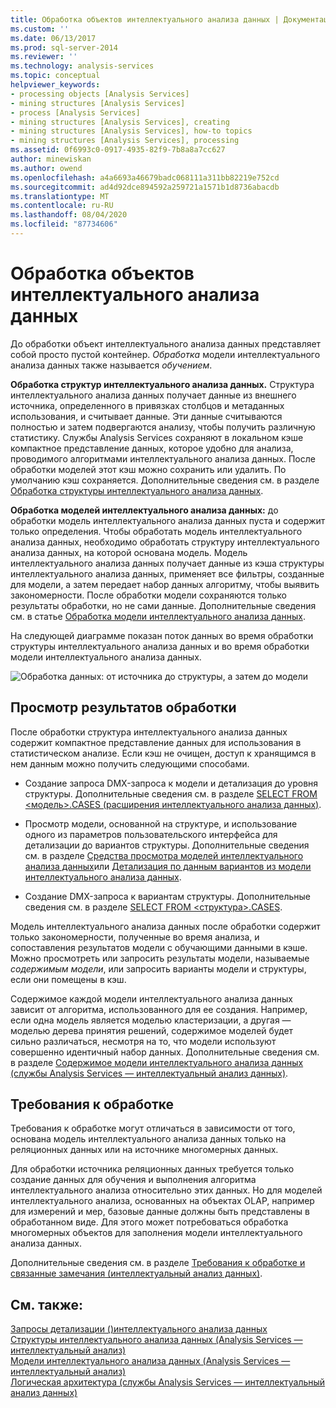 ```yaml
---
title: Обработка объектов интеллектуального анализа данных | Документация Майкрософт
ms.custom: ''
ms.date: 06/13/2017
ms.prod: sql-server-2014
ms.reviewer: ''
ms.technology: analysis-services
ms.topic: conceptual
helpviewer_keywords:
- processing objects [Analysis Services]
- mining structures [Analysis Services]
- process [Analysis Services]
- mining structures [Analysis Services], creating
- mining structures [Analysis Services], how-to topics
- mining structures [Analysis Services], processing
ms.assetid: 0f6993c0-0917-4935-82f9-7b8a8a7cc627
author: minewiskan
ms.author: owend
ms.openlocfilehash: a4a6693a46679badc068111a311bb82219e752cd
ms.sourcegitcommit: ad4d92dce894592a259721a1571b1d8736abacdb
ms.translationtype: MT
ms.contentlocale: ru-RU
ms.lasthandoff: 08/04/2020
ms.locfileid: "87734606"
---
```

# <a name="processing-data-mining-objects"></a>Обработка объектов интеллектуального анализа данных
  До обработки объект интеллектуального анализа данных представляет собой просто пустой контейнер. *Обработка* модели интеллектуального анализа данных также называется *обучением*.  
  
 **Обработка структур интеллектуального анализа данных.** Структура интеллектуального анализа данных получает данные из внешнего источника, определенного в привязках столбцов и метаданных использования, и считывает данные. Эти данные считываются полностью и затем подвергаются анализу, чтобы получить различную статистику. Службы Analysis Services сохраняют в локальном кэше компактное представление данных, которое удобно для анализа, проводимого алгоритмами интеллектуального анализа данных. После обработки моделей этот кэш можно сохранить или удалить. По умолчанию кэш сохраняется. Дополнительные сведения см. в разделе [Обработка структуры интеллектуального анализа данных](process-a-mining-structure.md).  
  
 **Обработка моделей интеллектуального анализа данных:** до обработки модель интеллектуального анализа данных пуста и содержит только определения. Чтобы обработать модель интеллектуального анализа данных, необходимо обработать структуру интеллектуального анализа данных, на которой основана модель. Модель интеллектуального анализа данных получает данные из кэша структуры интеллектуального анализа данных, применяет все фильтры, созданные для модели, а затем передает набор данных алгоритму, чтобы выявить закономерности. После обработки модели сохраняются только результаты обработки, но не сами данные. Дополнительные сведения см. в статье [Обработка модели интеллектуального анализа данных](process-a-mining-model.md).  
  
 На следующей диаграмме показан поток данных во время обработки структуры интеллектуального анализа данных и во время обработки модели интеллектуального анализа данных.  
  
 ![Обработка данных: от источника до структуры, а затем до модели](../media/dmcon-modelarch.gif "Обработка данных: от источника до структуры, а затем до модели")  
  
## <a name="viewing-the-results-of-processing"></a>Просмотр результатов обработки  
 После обработки структура интеллектуального анализа данных содержит компактное представление данных для использования в статистическом анализе. Если кэш не очищен, доступ к хранящимся в нем данным можно получить следующими способами.  
  
-   Создание запроса DMX-запроса к модели и детализация до уровня структуры. Дополнительные сведения см. в разделе [SELECT FROM &#60;модель&#62;.CASES (расширения интеллектуального анализа данных)](/sql/dmx/select-from-model-content-dmx).  
  
-   Просмотр модели, основанной на структуре, и использование одного из параметров пользовательского интерфейса для детализации до вариантов структуры. Дополнительные сведения см. в разделе [Средства просмотра моделей интеллектуального анализа данных](data-mining-model-viewers.md)или [Детализация по данным вариантов из модели интеллектуального анализа данных](drill-through-to-case-data-from-a-mining-model.md).  
  
-   Создание DMX-запроса к вариантам структуры. Дополнительные сведения см. в разделе [SELECT FROM &#60;структура&#62;.CASES](/sql/dmx/select-from-structure-cases).  
  
 Модель интеллектуального анализа данных после обработки содержит только закономерности, полученные во время анализа, и сопоставления результатов модели с обучающими данными в кэше. Можно просмотреть или запросить результаты модели, называемые *содержимым модели*, или запросить варианты модели и структуры, если они помещены в кэш.  
  
 Содержимое каждой модели интеллектуального анализа данных зависит от алгоритма, использованного для ее создания. Например, если одна модель является моделью кластеризации, а другая — моделью дерева принятия решений, содержимое моделей будет сильно различаться, несмотря на то, что модели используют совершенно идентичный набор данных. Дополнительные сведения см. в разделе [Содержимое модели интеллектуального анализа данных (службы Analysis Services — интеллектуальный анализ данных)](mining-model-content-analysis-services-data-mining.md).  
  
## <a name="processing-requirements"></a>Требования к обработке  
 Требования к обработке могут отличаться в зависимости от того, основана модель интеллектуального анализа данных только на реляционных данных или на источнике многомерных данных.  
  
 Для обработки источника реляционных данных требуется только создание данных для обучения и выполнения алгоритма интеллектуального анализа относительно этих данных. Но для моделей интеллектуального анализа, основанных на объектах OLAP, например для измерений и мер, базовые данные должны быть представлены в обработанном виде. Для этого может потребоваться обработка многомерных объектов для заполнения модели интеллектуального анализа данных.  
  
 Дополнительные сведения см. в разделе [Требования к обработке и связанные замечания (интеллектуальный анализ данных)](processing-requirements-and-considerations-data-mining.md).  
  
## <a name="see-also"></a>См. также:  
 [Запросы детализации &#40;&#41;интеллектуального анализа данных](drillthrough-queries-data-mining.md)   
 [Структуры интеллектуального анализа данных &#40;Analysis Services — интеллектуальный анализ&#41;](mining-structures-analysis-services-data-mining.md)   
 [Модели интеллектуального анализа данных &#40;Analysis Services — интеллектуальный анализ&#41;](mining-models-analysis-services-data-mining.md)   
 [Логическая архитектура (службы Analysis Services — интеллектуальный анализ данных)](logical-architecture-analysis-services-data-mining.md)  
  
  
